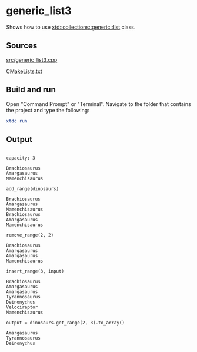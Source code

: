 # generic_list3

Shows how to use [xtd::collections::generic::list](https://gammasoft71.github.io/xtd/reference_guides/latest/classxtd_1_1collections_1_1generic_1_1list.html) class.

## Sources

[src/generic_list3.cpp](src/generic_list3.cpp)

[CMakeLists.txt](CMakeLists.txt)

## Build and run

Open "Command Prompt" or "Terminal". Navigate to the folder that contains the project and type the following:

```cmake
xtdc run
```

## Output

```

capacity: 3

Brachiosaurus
Amargasaurus
Mamenchisaurus

add_range(dinosaurs)

Brachiosaurus
Amargasaurus
Mamenchisaurus
Brachiosaurus
Amargasaurus
Mamenchisaurus

remove_range(2, 2)

Brachiosaurus
Amargasaurus
Amargasaurus
Mamenchisaurus

insert_range(3, input)

Brachiosaurus
Amargasaurus
Amargasaurus
Tyrannosaurus
Deinonychus
Velociraptor
Mamenchisaurus

output = dinosaurs.get_range(2, 3).to_array()

Amargasaurus
Tyrannosaurus
Deinonychus
```
